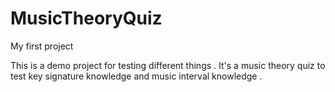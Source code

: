 # MusicTheoryQuiz
My first project

This is a demo project for testing different things . It's a music theory quiz to test key signature knowledge and music interval knowledge .

